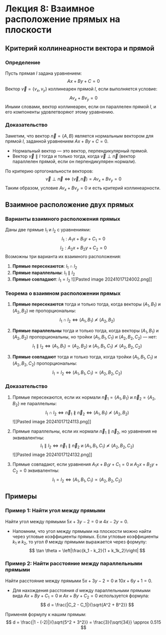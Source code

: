 # Лекция 8: Взаимное расположение прямых на плоскости

## Критерий коллинеарности вектора и прямой

### Определение
Пусть прямая $l$ задана уравнением:
$$
Ax + By + C = 0
$$
Вектор $\vec{v} = \{v_x, v_y\}$ коллинеарен прямой $l$, если выполняется условие:
$$
Av_x + Bv_y = 0
$$
Иными словами, вектор коллинеарен, если он параллелен прямой $l$, и его компоненты удовлетворяют этому уравнению.

### Доказательство
Заметим, что вектор $\vec{n} = \{A, B\}$ является нормальным вектором для прямой $l$, заданной уравнением $Ax + By + C = 0$.

- Нормальный вектор — это вектор, перпендикулярный прямой.
- Вектор $\vec{v} \parallel l$ тогда и только тогда, когда $\vec{v} \perp \vec{n}$ (вектор параллелен прямой, если он перпендикулярен нормали).

По критерию ортогональности векторов:
$$
\vec{v} \perp \vec{n} \Longleftrightarrow (\vec{v}, \vec{n}) = Av_x + Bv_y = 0
$$
Таким образом, условие $Av_x + Bv_y = 0$ и есть критерий коллинеарности.

## Взаимное расположение двух прямых

### Варианты взаимного расположения прямых
Даны две прямые $l_1$ и $l_2$ с уравнениями:
$$
l_1: A_1x + B_1y + C_1 = 0
$$
$$
l_2: A_2x + B_2y + C_2 = 0
$$
Возможны три варианта их взаимного расположения:

1. **Прямые пересекаются**: $l_1 \cap l_2$
2. **Прямые параллельны**: $l_1 \parallel l_2$
3. **Прямые совпадают**: $l_1 = l_2$
![[Pasted image 20241017124002.png]]

### Теорема о взаимном расположении прямых

1. **Прямые пересекаются** тогда и только тогда, когда векторы $(A_1, B_1)$ и $(A_2, B_2)$ не пропорциональны:
$$
l_1 \cap l_2 \Longleftrightarrow (A_1, B_1) \not\propto (A_2, B_2)
$$

2. **Прямые параллельны** тогда и только тогда, когда векторы $(A_1, B_1)$ и $(A_2, B_2)$ пропорциональны, но тройки $(A_1, B_1, C_1)$ и $(A_2, B_2, C_2)$ — нет:
$$
l_1 \parallel l_2 \Longleftrightarrow (A_1, B_1) \propto (A_2, B_2) \text{ и } (A_1, B_1, C_1) \not\propto (A_2, B_2, C_2)
$$

3. **Прямые совпадают** тогда и только тогда, когда тройки $(A_1, B_1, C_1)$ и $(A_2, B_2, C_2)$ пропорциональны:
$$
l_1 = l_2 \Longleftrightarrow (A_1, B_1, C_1) \propto (A_2, B_2, C_2)
$$

### Доказательство

1. Прямые пересекаются, если их нормали $\vec{n}_1 = \{A_1, B_1\}$ и $\vec{n}_2 = \{A_2, B_2\}$ не параллельны:
$$
l_1 \cap l_2 \Longleftrightarrow \vec{n}_1 \not\parallel \vec{n}_2 \Longleftrightarrow (A_1, B_1) \not\propto (A_2, B_2)
$$
![[Pasted image 20241017124113.png]]
2. Прямые параллельны, если их нормали $\vec{n}_1 \parallel \vec{n}_2$, но уравнения не эквивалентны:
$$
l_1 \parallel l_2 \Longleftrightarrow \vec{n}_1 \parallel \vec{n}_2 \text{ и } (A_1, B_1, C_1) \not\propto (A_2, B_2, C_2)
$$
![[Pasted image 20241017124132.png]]

3. Прямые совпадают, если уравнения $A_1x + B_1y + C_1 = 0$ и $A_2x + B_2y + C_2 = 0$ эквивалентны:
$$
l_1 = l_2 \Longleftrightarrow (A_1, B_1, C_1) \propto (A_2, B_2, C_2)
$$

## Примеры

### Пример 1: Найти угол между прямыми

Найти угол между прямыми $5x + 3y - 2 = 0$ и $4x - 2y = 0$.

- Напомним, что угол между прямыми на плоскости можно найти через угловые коэффициенты прямых. Если угловые коэффициенты $k_1$ и $k_2$, то угол $\theta$ между прямыми выражается через формулу:
$$
\tan \theta = \left|\frac{k_1 - k_2}{1 + k_1k_2}\right|
$$

### Пример 2: Найти расстояние между параллельными прямыми

Найти расстояние между прямыми $5x + 3y - 2 = 0$ и $10x + 6y + 1 = 0$.

- Для нахождения расстояния $d$ между параллельными прямыми вида $Ax + By + C_1 = 0$ и $Ax + By + C_2 = 0$ используется формула:
$$
d = \frac{|C_2 - C_1|}{\sqrt{A^2 + B^2}}
$$

Применяя формулу к нашим прямым:
$$
d = \frac{|1 - (-2)|}{\sqrt{5^2 + 3^2}} = \frac{3}{\sqrt{34}} \approx 0.515
$$

